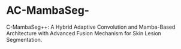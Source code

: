 # AC-MambaSeg-
C-MambaSeg++: A Hybrid Adaptive Convolution and Mamba-Based Architecture with Advanced Fusion Mechanism for Skin Lesion Segmentation.

